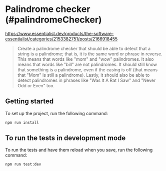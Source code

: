 # Palindrome checker (#palindromeChecker)

https://www.essentialist.dev/products/the-software-essentialist/categories/2153382751/posts/2166918455

> Create a palindrome checker that should be able to detect that a string is a palindrome; that is, it is the same word or phrase in reverse. This means that words like "mom" and "wow" palindromes. It also means that words like "bill" are not palindromes. It should still know that something is a palindrome, even if the casing is off (that means that "Mom" is still a palindrome). Lastly, it should also be able to detect palindromes in phrases like "Was It A Rat I Saw" and "Never Odd or Even" too.

## Getting started

To set up the project, run the following command:

```bash
npm run install
```

## To run the tests in development mode

To run the tests and have them reload when you save, run the following command:

```bash
npm run test:dev
```
